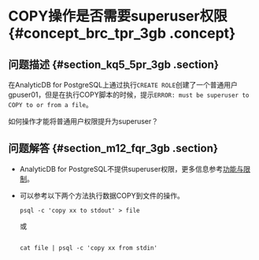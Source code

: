 # COPY操作是否需要superuser权限 {#concept_brc_tpr_3gb .concept}

## 问题描述 {#section_kq5_5pr_3gb .section}

在AnalyticDB for PostgreSQL上通过执行`CREATE ROLE`创建了一个普通用户gpuser01，但是在执行COPY脚本的时候，提示`ERROR: must be superuser to COPY to or from a file`。

如何操作才能将普通用户权限提升为superuser？

## 问题解答 {#section_m12_fqr_3gb .section}

-   AnalyticDB for PostgreSQL不提供superuser权限，更多信息参考[功能与限制](../../../../cn.zh-CN/产品简介/功能与限制.md#)。
-   可以参考以下两个方法执行数据COPY到文件的操作。

    ```
    psql -c 'copy xx to stdout' > file
    ```

    或

    ```
    
    cat file | psql -c 'copy xx from stdin'
    ```


